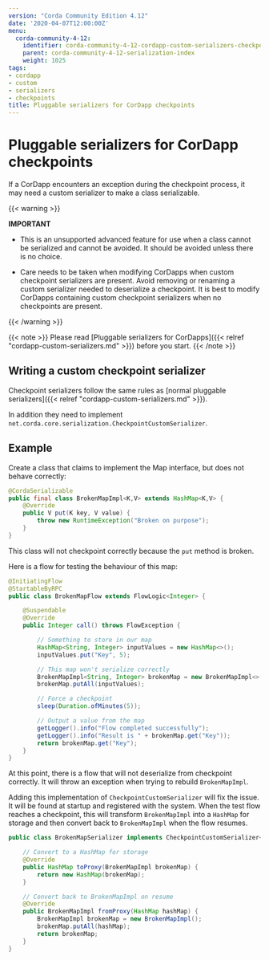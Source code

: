 ```yaml
---
version: "Corda Community Edition 4.12"
date: '2020-04-07T12:00:00Z'
menu:
  corda-community-4-12:
    identifier: corda-community-4-12-cordapp-custom-serializers-checkpoints
    parent: corda-community-4-12-serialization-index
    weight: 1025
tags:
- cordapp
- custom
- serializers
- checkpoints
title: Pluggable serializers for CorDapp checkpoints
---
```



# Pluggable serializers for CorDapp checkpoints


If a CorDapp encounters an exception during the checkpoint process, it may need a custom serializer to make a class serializable.

{{< warning >}}

**IMPORTANT**

* This is an unsupported advanced feature for use when a class cannot be serialized and cannot be avoided. It should be avoided unless there is no choice.

* Care needs to be taken when modifying CorDapps when custom checkpoint serializers are present. Avoid removing or renaming a custom serializer needed to deserialize a checkpoint. It is best to modify CorDapps containing custom checkpoint serializers when no checkpoints are present.

{{< /warning >}}

{{< note >}}
Please read [Pluggable serializers for CorDapps]({{< relref "cordapp-custom-serializers.md" >}}) before you start.
{{< /note >}}


## Writing a custom checkpoint serializer

Checkpoint serializers follow the same rules as [normal pluggable serializers]({{< relref "cordapp-custom-serializers.md" >}}).

In addition they need to implement `net.corda.core.serialization.CheckpointCustomSerializer`.

## Example

Create a class that claims to implement the Map interface, but does not behave correctly:

```java
@CordaSerializable
public final class BrokenMapImpl<K,V> extends HashMap<K,V> {
    @Override
    public V put(K key, V value) {
        throw new RuntimeException("Broken on purpose");
    }
}
```

This class will not checkpoint correctly because the `put` method is broken.

Here is a flow for testing the behaviour of this map:

```java
@InitiatingFlow
@StartableByRPC
public class BrokenMapFlow extends FlowLogic<Integer> {

    @Suspendable
    @Override
    public Integer call() throws FlowException {

        // Something to store in our map
        HashMap<String, Integer> inputValues = new HashMap<>();
        inputValues.put("Key", 5);

        // This map won't serialize correctly
        BrokenMapImpl<String, Integer> brokenMap = new BrokenMapImpl<>();
        brokenMap.putAll(inputValues);

        // Force a checkpoint
        sleep(Duration.ofMinutes(5));

        // Output a value from the map
        getLogger().info("Flow completed successfully");
        getLogger().info("Result is " + brokenMap.get("Key"));
        return brokenMap.get("Key");
    }
}
```

At this point, there is a flow that will not deserialize from checkpoint correctly. It will throw an exception when trying to rebuild `BrokenMapImpl`.

Adding this implementation of `CheckpointCustomSerializer` will fix the issue. It will be found at startup and registered with the system. When the test flow reaches a checkpoint, this will transform `BrokenMapImpl` into a `HashMap` for storage and then convert back to `BrokenMapImpl` when the flow resumes.

```java
public class BrokenMapSerializer implements CheckpointCustomSerializer<BrokenMapImpl, HashMap> {

    // Convert to a HashMap for storage
    @Override
    public HashMap toProxy(BrokenMapImpl brokenMap) {
        return new HashMap(brokenMap);
    }

    // Convert back to BrokenMapImpl on resume
    @Override
    public BrokenMapImpl fromProxy(HashMap hashMap) {
        BrokenMapImpl brokenMap = new BrokenMapImpl();
        brokenMap.putAll(hashMap);
        return brokenMap;
    }
}
```
